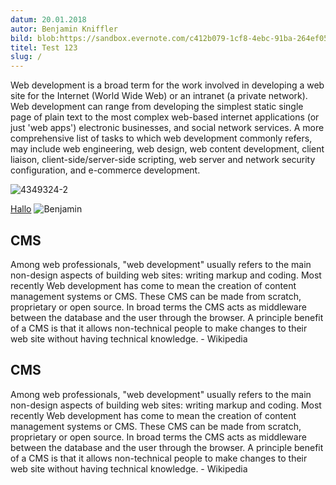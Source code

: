 ```yaml
---
datum: 20.01.2018
autor: Benjamin Kniffler
bild: blob:https://sandbox.evernote.com/c412b079-1cf8-4ebc-91ba-264ef053efad
titel: Test 123
slug: /
---
```


Web development is a broad term for the work involved in developing a web site for the Internet (World Wide Web) or an intranet (a private network). Web development can range from developing the simplest static single page of plain text to the most complex web-based internet applications (or just 'web apps') electronic businesses, and social network services. A more comprehensive list of tasks to which web development commonly refers, may include web engineering, web design, web content development, client liaison, client-side/server-side scripting, web server and network security configuration, and e-commerce development.

![4349324-2](../../4349324-2.png)

[Hallo](http://google.de)
![Benjamin](blob:https://sandbox.evernote.com/c412b079-1cf8-4ebc-91ba-264ef053efad)

## CMS

Among web professionals, "web development" usually refers to the main non-design aspects of building web sites: writing markup and coding. Most recently Web development has come to mean the creation of content management systems or CMS. These CMS can be made from scratch, proprietary or open source. In broad terms the CMS acts as middleware between the database and the user through the browser. A principle benefit of a CMS is that it allows non-technical people to make changes to their web site without having technical knowledge. - Wikipedia

## CMS

Among web professionals, "web development" usually refers to the main non-design aspects of building web sites: writing markup and coding. Most recently Web development has come to mean the creation of content management systems or CMS. These CMS can be made from scratch, proprietary or open source. In broad terms the CMS acts as middleware between the database and the user through the browser. A principle benefit of a CMS is that it allows non-technical people to make changes to their web site without having technical knowledge. - Wikipedia
